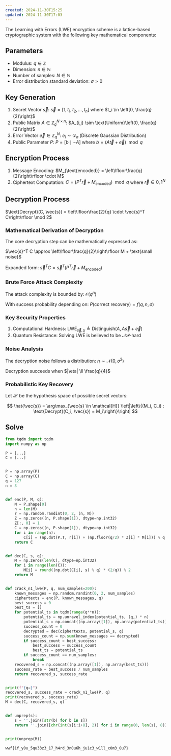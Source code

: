 ```yaml
---
created: 2024-11-30T15:25
updated: 2024-11-30T17:03
---
```


The Learning with Errors (LWE) encryption scheme is a lattice-based cryptographic system with the following key mathematical components:

## Parameters

- Modulus: $q \in \mathbb{Z}$
- Dimension: $n \in \mathbb{N}$
- Number of samples: $N \in \mathbb{N}$
- Error distribution standard deviation: $\sigma > 0$

## Key Generation

1. Secret Vector $\vec{s}$: $\vec{s} = \left[1, t_1, t_2, \ldots, t_n\right]$ where $t_i \in \left[0, \frac{q}{2}\right)$
2. Public Matrix $A \in \mathbb{Z}_q^{N \times n}$: $A_{i,j} \sim \text{Uniform}\left(0, \frac{q}{2}\right)$
3. Error Vector $\vec{e} \in \mathbb{Z}_q^N$: $e_i \sim \mathcal{D}_{\sigma}$ (Discrete Gaussian Distribution)
4. Public Parameter $P$: $P = \left[b \mid -A\right]$ where $b = \left(A \vec{t} + \vec{e}\right) \mod q$

## Encryption Process

1. Message Encoding: $M_{\text{encoded}} = \left\lfloor\frac{q}{2}\right\rfloor \cdot M$
2. Ciphertext Computation: $C = \left(P^T \vec{r} + M_{\text{encoded}}\right) \mod q$ where $\vec{r} \in {0,1}^N$

## Decryption Process

$\text{Decrypt}(C, \vec{s}) = \left\lfloor\frac{2}{q} \cdot \vec{s}^T C\right\rfloor \mod 2$

### Mathematical Derivation of Decryption

The core decryption step can be mathematically expressed as:

$\vec{s}^T C \approx \left\lfloor\frac{q}{2}\right\rfloor M + \text{small noise}$

Expanded form: $\vec{s}^T C = \vec{s}^T \left(P^T \vec{r} + M_{\text{encoded}}\right)$

### Brute Force Attack Complexity

The attack complexity is bounded by: $\mathcal{O}\left(q^n\right)$

With success probability depending on: $P\left(\text{correct recovery}\right) = f\left(q, n, \sigma\right)$

### Key Security Properties

1. Computational Hardness: $\text{LWE}_{\vec{s},\chi} \triangleq \text{Distinguish}\left(A, A\vec{s} + \vec{e}\right)$
2. Quantum Resistance: $\text{Solving LWE is believed to be } \mathcal{NP}\text{-hard}$

### Noise Analysis

The decryption noise follows a distribution: $\eta \sim \mathcal{N}\left(0, \sigma^2\right)$

Decryption succeeds when $|\eta| \ll \frac{q}{4}$

### Probabilistic Key Recovery

Let $\mathcal{H}$ be the hypothesis space of possible secret vectors:

$$
\hat{\vec{s}} = \arg\max_{\vec{s} \in \mathcal{H}} \left|\left\{(M_i, C_i) : \text{Decrypt}(C_i, \vec{s}) = M_i\right\}\right|
$$

## Solve

```python
from tqdm import tqdm
import numpy as np

P = [...]
C = [...]


P = np.array(P)
C = np.array(C)
q = 127
n = 3


def enc(P, M, q):
    N = P.shape[0]
    n = len(M)
    r = np.random.randint(0, 2, (n, N))
    Z = np.zeros((n, P.shape[1]), dtype=np.int32)
    Z[:, 0] = 1
    C = np.zeros((n, P.shape[1]), dtype=np.int32)
    for i in range(n):
        C[i] = (np.dot(P.T, r[i]) + (np.floor(q/2) * Z[i] * M[i])) % q
    return C


def dec(C, s, q):
    M = np.zeros(len(C), dtype=np.int32)
    for i in range(len(C)):
        M[i] = round((np.dot(C[i], s) % q) * (2/q)) % 2
    return M


def crack_n1_lwe(P, q, num_samples=200):
    known_messages = np.random.randint(0, 2, num_samples)
    ciphertexts = enc(P, known_messages, q)
    best_success = 0
    best_ts = []
    for potential_ts in tqdm(range(q**n)):
        potential_ts = np.unravel_index(potential_ts, (q,) * n)
        potential_s = np.concat((np.array([1]), np.array(potential_ts)))
        success_count = 0
        decrypted = dec(ciphertexts, potential_s, q)
        success_count = np.sum(known_messages == decrypted)
        if success_count > best_success:
            best_success = success_count
            best_ts = potential_ts
        if success_count == num_samples:
            break
    recovered_s = np.concat((np.array([1]), np.array(best_ts)))
    success_rate = best_success / num_samples
    return recovered_s, success_rate


print(f"{q=}")
recovered_s, success_rate = crack_n1_lwe(P, q)
print(recovered_s, success_rate)
M = dec(C, recovered_s, q)


def unprep(s):
    s = ''.join([str(b) for b in s])
    return ''.join([chr(int(s[i:i+8], 2)) for i in range(0, len(s), 8)])


print(unprep(M))
```

```flag
wwf{1f_y0u_5qu33z3_17_h4rd_3n0u6h_ju1c3_w1ll_c0m3_0u7}
```
